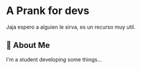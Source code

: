 # A Prank for devs

Jaja espero a alguien le sirva, es un recurso muy util.


## 🚀 About Me
I'm a student developing some things...
